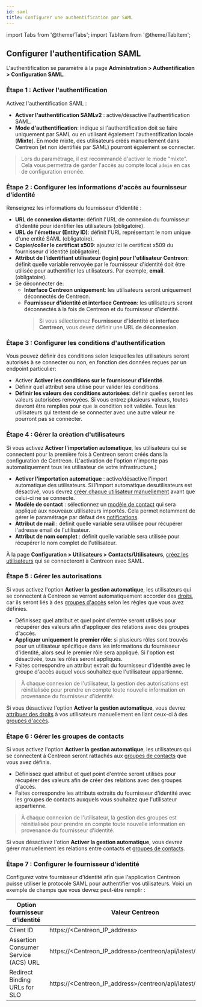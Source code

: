 ```yaml
---
id: saml
title: Configurer une authentification par SAML
---
```

import Tabs from '@theme/Tabs';
import TabItem from '@theme/TabItem';

## Configurer l'authentification SAML

L'authentification se paramètre à la page **Administration > Authentification > Configuration SAML**.

### Étape 1 : Activer l'authentification

Activez l'authentification SAML :

- **Activer l'authentification SAMLv2** : active/désactive l'authentification SAML.
- **Mode d'authentification**: indique si l'authentification doit se faire uniquement par SAML ou en utilisant
  également l'authentification locale (**Mixte**). En mode mixte, des utilisateurs créés manuellement dans Centreon
  (et non identifiés par SAML) pourront également se connecter.

> Lors du paramétrage, il est recommandé d'activer le mode "mixte". Cela vous permettra de garder l'accès au compte local
> `admin` en cas de configuration erronée.

### Étape 2 : Configurer les informations d'accès au fournisseur d'identité

Renseignez les informations du fournisseur d'identité :

- **URL de connexion distante**: définit l'URL de connexion du fournisseur d'identité pour identifier les utilisateurs
  (obligatoire).
- **URL de l'émetteur (Entity ID)**: définit l'URL représentant le nom unique d'une entité SAML (obligatoire).
- **Copier/coller le certificat x509**: ajoutez ici le certificat x509 du fournisseur d'identité (obligatoire).
- **Attribut de l'identifiant utilisateur (login) pour l'utilisateur Centreon**: définit quelle variable renvoyée par
  le fournisseur d'identité doit être utilisée pour authentifier les utilisateurs. Par exemple, **email**. (obligatoire).
- Se déconnecter de:
  * **Interface Centreon uniquement**: les utilisateurs seront uniquement déconnectés de Centreon.
  * **Fournisseur d'identité et interface Centreon**:  les utilisateurs seront déconnectés à la fois de Centreon et du fournisseur
    d'identité.
    > Si vous sélectionnez **Fournisseur d'identité et interface Centreon**, vous devez définir une **URL de déconnexion**.

### Étape 3 : Configurer les conditions d'authentification

Vous pouvez définir des conditions selon lesquelles les utilisateurs seront autorisés à se connecter ou non, en
fonction des données reçues par un endpoint particulier:
  - Activer **Activer les conditions sur le fournisseur d'identité**.
  - Définir quel attribut sera utilisé pour valider les conditions.
  - **Définir les valeurs des conditions autorisées**: définir quelles seront les valeurs autorisées renvoyées. Si vous
    entrez plusieurs valeurs, toutes devront être remplies pour que la condition soit validée. Tous les utilisateurs qui
    tentent de se connecter avec une autre valeur ne pourront pas se connecter.

### Étape 4 : Gérer la création d'utilisateurs

<Tabs groupId="sync">
<TabItem value="Users automatic management" label="Gestion automatique">

Si vous activez **Activer l'importation automatique**, les utilisateurs qui se connectent pour la première fois à Centreon
seront créés dans la configuration de Centreon. (L'activation de l'option n'importe pas automatiquement tous les utilisateur
 de votre infrastructure.)

- **Activer l'importation automatique** : active/désactive l'import automatique des utilisateurs. Si l'import automatique desutilisateurs
  est désactivé, vous devrez [créer chaque utilisateur manuellement](../monitoring/basic-objects/contacts-create.md) avant que celui-ci ne se connecte.
- **Modèle de contact** : sélectionnez un [modèle de contact](../monitoring/basic-objects/contacts-templates.md) qui sera appliqué aux
  nouveaux utilisateurs importés.
  Cela permet notamment de gérer le paramétrage par défaut des [notifications](../alerts-notifications/notif-configuration.md).
- **Attribut de mail** : définit quelle variable sera utilisée pour récupérer l'adresse email de l'utilisateur.
- **Attribut de nom complet** : définit quelle variable sera utilisée pour récupérer le nom complet de l'utilisateur.

</TabItem>
<TabItem value="Users manual management" label="Gestion manuelle">

À la page **Configuration > Utilisateurs > Contacts/Utilisateurs**, [créez les utilisateurs](../monitoring/basic-objects/contacts-create.md)
qui se connecteront à Centreon avec SAML.

</TabItem>
</Tabs>

### Étape 5 : Gérer les autorisations

<Tabs groupId="sync">
<TabItem value="Role automatic management" label="Gestion automatique">

Si vous activez l'option **Activer la gestion automatique**, les utilisateurs qui se connectent à Centreon se verront
automatiquement accorder des [droits](../administration/access-control-lists.md), car ils seront liés à des
[groupes d'accès](../administration/access-control-lists.md#créer-un-groupe-daccès) selon les règles que vous avez définies.
  
- Définissez quel attribut et quel point d'entrée seront utilisés pour récupérer des valeurs afin d'appliquer des relations
  avec des groupes d'accès.
- **Appliquer uniquement le premier rôle**: si plusieurs rôles sont trouvés pour un utilisateur spécifique dans les informations du fournisseur
  d'identité, alors seul le premier rôle sera appliqué. Si l'option est désactivée, tous les rôles seront appliqués.
- Faites correspondre un attribut extrait du fournisseur d'identité avec le groupe d'accès auquel vous souhaitez que l'utilisateur
  appartienne.

> À chaque connexion de l'utilisateur, la gestion des autorisations est réinitialisée pour prendre en compte toute nouvelle
> information en provenance du fournisseur d'identité.

</TabItem>
<TabItem value="Role manual management" label="Gestion manuelle">

Si vous désactivez l'option **Activer la gestion automatique**, vous devrez [attribuer des droits](../administration/access-control-lists.md)
à vos utilisateurs manuellement en liant ceux-ci à des [groupes d'accès](../administration/access-control-lists.md#créer-un-groupe-daccès).

</TabItem>
</Tabs>

### Étape 6 : Gérer les groupes de contacts

<Tabs groupId="sync">
<TabItem value="Groups automatic management" label="Gestion automatique">

Si vous activez l'option **Activer la gestion automatique**, les utilisateurs qui se connectent à Centreon seront rattachés
aux [groupes de contacts](../monitoring/basic-objects/contacts-groups.md#créer-un-groupe-de-contacts) que vous avez définis.

- Définissez quel attribut et quel point d'entrée seront utilisés pour récupérer des valeurs afin de créer des relations avec
  des groupes d'accès.
- Faites correspondre les attributs extraits du fournisseur d'identité avec les groupes de contacts auxquels vous souhaitez
  que l'utilisateur appartienne.

> À chaque connexion de l'utilisateur, la gestion des groupes est réinitialisée pour prendre en compte toute nouvelle
> information en provenance du fournisseur d'identité.

</TabItem>
<TabItem value="Groups manual management" label="Gestion manuelle">

Si vous désactivez l'otion **Activer la gestion automatique**, vous devrez gérer manuellement les relations entre contacts et
[groupes de contacts](../monitoring/basic-objects/contacts-groups.md#créer-un-groupe-de-contacts).

</TabItem>
</Tabs>

### Étape 7 : Configurer le fournisseur d'identité

Configurez votre fournisseur d'identité afin que l'application Centreon puisse utiliser le protocole SAML pour authentifier
vos utilisateurs. Voici un exemple de champs que vous devrez peut-être remplir :

| Option fournisseur d'identité        | Valeur Centreon                                                |
|--------------------------------------|----------------------------------------------------------------|
| Client ID                            | https://\<Centreon_IP_address\>                                  |
| Assertion Consumer Service (ACS) URL | https://\<Centreon_IP_address\>/centreon/api/latest/saml/acs     |
| Redirect Binding URLs for SLO        | https://\<Centreon_IP_address\>/centreon/api/latest/saml/sls     |
